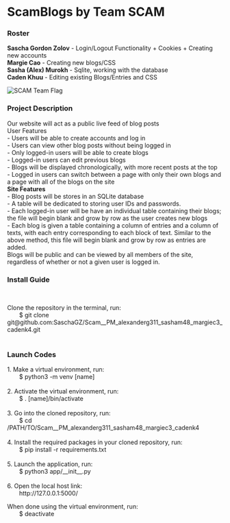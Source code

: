 <h1>ScamBlogs by Team SCAM </h1>

<h3>Roster</h3>
<b>Sascha Gordon Zolov</b> - Login/Logout Functionality + Cookies + Creating new accounts <br>
<b>Margie Cao</b> - Creating new blogs/CSS <br>
<b>Sasha (Alex) Murokh</b> - Sqlite, working with the database <br>
<b>Caden Khuu</b> - Editing existing Blogs/Entries and CSS <br>

![SCAM Team Flag](https://github.com/user-attachments/assets/f505d0ac-46e9-4463-9c51-749a009e859f)

<h3>Project Description</h3>
<p>Our website will act as a public live feed of blog posts <br>  
<b></b>User Features</b> <br>
- Users will be able to create accounts and log in <br>
- Users can view other blog posts without being logged in <br>
- Only logged-in users will be able to create blogs <br>
- Logged-in users can edit previous blogs <br>
- Blogs will be displayed chronologically, with more recent posts at the top <br>
- Logged in users can switch between a page with only their own blogs and a page with all of the blogs on the site <br>
<b>Site Features</b> <br>
 - Blog posts will be stores in an SQLite database <br>
 - A table will be dedicated to storing user IDs and passwords. <br>
 - Each logged-in user will be have an individual table containing their blogs; the file will begin blank and grow by row as the user creates new blogs <br>
 - Each blog is given a table containing a column of entries and a column of texts, with each entry corresponding to each block of text. Similar to the above method, this file will begin blank and grow by row as entries are added.  <br>
Blogs will be public and can be viewed by all members of the site, regardless of whether or not a given user is logged in. <br>
<h3>Install Guide</h3> <br> </p>
<p> Clone the repository in the terminal, run: <br> 
  $ git clone git@github.com:SaschaGZ/Scam__PM_alexanderg311_sasham48_margiec3_cadenk4.git <br> <br>
</p>

<h3>Launch Codes</h3>
<p> 
    1. Make a virtual environment, run: <br>
  $ python3 -m venv [name] <br> <br>
    2. Activate the virtual environment, run: <br>
  $ . [name]/bin/activate <br> <br>
    3. Go into the cloned repository, run: <br> 
  $ cd /PATH/TO/Scam__PM_alexanderg311_sasham48_margiec3_cadenk4 <br> <br>
    4. Install the required packages in your cloned repository, run: <br>
  $ pip install -r requirements.txt <br> <br>
    5. Launch the application, run: <br> 
  $ python3 app/__init__.py <br> <br>
    6. Open the local host link: <br>
  http://127.0.0.1:5000/

  When done using the virtual environment, run: <br>
  $ deactivate  
